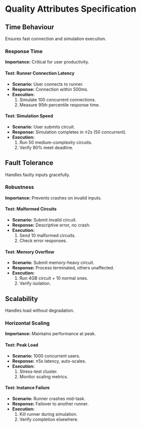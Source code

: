 # Quality Attributes Specification

## Time Behaviour
Ensures fast connection and simulation execution.

### Response Time
**Importance:** Critical for user productivity.

#### Test: Runner Connection Latency
- **Scenario:** User connects to runner.
- **Response:** Connection within 500ms.
- **Execution:**
    1. Simulate 100 concurrent connections.
    2. Measure 95th percentile response time.

#### Test: Simulation Speed
- **Scenario:** User submits circuit.
- **Response:** Simulation completes in ≤2s (50 concurrent).
- **Execution:**
    1. Run 50 medium-complexity circuits.
    2. Verify 90% meet deadline.

## Fault Tolerance
Handles faulty inputs gracefully.

### Robustness
**Importance:** Prevents crashes on invalid inputs.

#### Test: Malformed Circuits
- **Scenario:** Submit invalid circuit.
- **Response:** Descriptive error, no crash.
- **Execution:**
    1. Send 10 malformed circuits.
    2. Check error responses.

#### Test: Memory Overflow
- **Scenario:** Submit memory-heavy circuit.
- **Response:** Process terminated, others unaffected.
- **Execution:**
    1. Run 4GB circuit + 10 normal ones.
    2. Verify isolation.

## Scalability
Handles load without degradation.

### Horizontal Scaling
**Importance:** Maintains performance at peak.

#### Test: Peak Load
- **Scenario:** 1000 concurrent users.
- **Response:** ≤5s latency, auto-scales.
- **Execution:**
    1. Stress-test cluster.
    2. Monitor scaling metrics.

#### Test: Instance Failure
- **Scenario:** Runner crashes mid-task.
- **Response:** Failover to another runner.
- **Execution:**
    1. Kill runner during simulation.
    2. Verify completion elsewhere.  